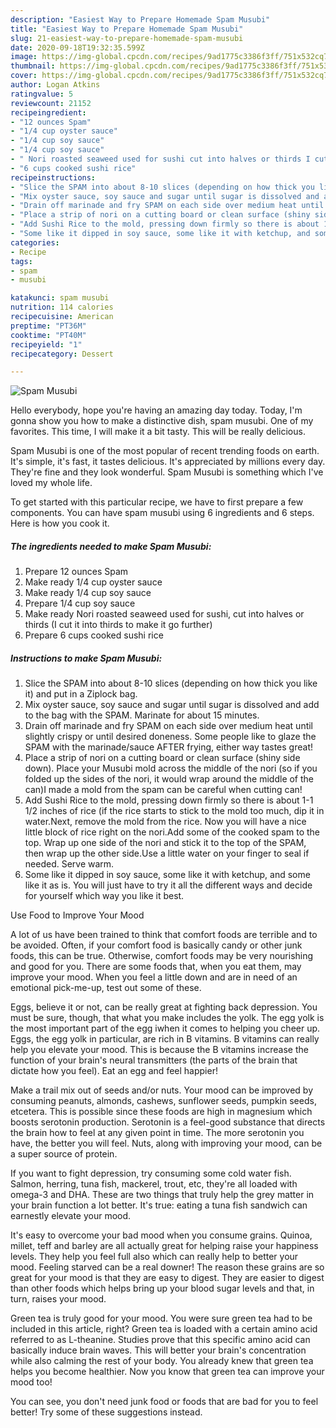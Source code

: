 ```yaml
---
description: "Easiest Way to Prepare Homemade Spam Musubi"
title: "Easiest Way to Prepare Homemade Spam Musubi"
slug: 21-easiest-way-to-prepare-homemade-spam-musubi
date: 2020-09-18T19:32:35.599Z
image: https://img-global.cpcdn.com/recipes/9ad1775c3386f3ff/751x532cq70/spam-musubi-recipe-main-photo.jpg
thumbnail: https://img-global.cpcdn.com/recipes/9ad1775c3386f3ff/751x532cq70/spam-musubi-recipe-main-photo.jpg
cover: https://img-global.cpcdn.com/recipes/9ad1775c3386f3ff/751x532cq70/spam-musubi-recipe-main-photo.jpg
author: Logan Atkins
ratingvalue: 5
reviewcount: 21152
recipeingredient:
- "12 ounces Spam"
- "1/4 cup oyster sauce"
- "1/4 cup soy sauce"
- "1/4 cup soy sauce"
- " Nori roasted seaweed used for sushi cut into halves or thirds I cut it into thirds to make it go further"
- "6 cups cooked sushi rice"
recipeinstructions:
- "Slice the SPAM into about 8-10 slices (depending on how thick you like it) and put in a Ziplock bag."
- "Mix oyster sauce, soy sauce and sugar until sugar is dissolved and add to the bag with the SPAM. Marinate for about 15 minutes."
- "Drain off marinade and fry SPAM on each side over medium heat until slightly crispy or until desired doneness. Some people like to glaze the SPAM with the marinade/sauce AFTER frying, either way tastes great!"
- "Place a strip of nori on a cutting board or clean surface (shiny side down). Place your Musubi mold across the middle of the nori (so if you folded up the sides of the nori, it would wrap around the middle of the can)I made a mold from the spam can be careful when cutting can!"
- "Add Sushi Rice to the mold, pressing down firmly so there is about 1-1 1/2 inches of rice (if the rice starts to stick to the mold too much, dip it in water.Next, remove the mold from the rice. Now you will have a nice little block of rice right on the nori.Add some of the cooked spam to the top. Wrap up one side of the nori and stick it to the top of the SPAM, then wrap up the other side.Use a little water on your finger to seal if needed. Serve warm."
- "Some like it dipped in soy sauce, some like it with ketchup, and some like it as is. You will just have to try it all the different ways and decide for yourself which way you like it best."
categories:
- Recipe
tags:
- spam
- musubi

katakunci: spam musubi 
nutrition: 114 calories
recipecuisine: American
preptime: "PT36M"
cooktime: "PT40M"
recipeyield: "1"
recipecategory: Dessert

---
```



![Spam Musubi](https://img-global.cpcdn.com/recipes/9ad1775c3386f3ff/751x532cq70/spam-musubi-recipe-main-photo.jpg)

Hello everybody, hope you're having an amazing day today. Today, I'm gonna show you how to make a distinctive dish, spam musubi. One of my favorites. This time, I will make it a bit tasty. This will be really delicious.

Spam Musubi is one of the most popular of recent trending foods on earth. It's simple, it's fast, it tastes delicious. It's appreciated by millions every day. They're fine and they look wonderful. Spam Musubi is something which I've loved my whole life.




To get started with this particular recipe, we have to first prepare a few components. You can have spam musubi using 6 ingredients and 6 steps. Here is how you cook it.

<!--inarticleads1-->

##### The ingredients needed to make Spam Musubi:

1. Prepare 12 ounces Spam
1. Make ready 1/4 cup oyster sauce
1. Make ready 1/4 cup soy sauce
1. Prepare 1/4 cup soy sauce
1. Make ready  Nori roasted seaweed used for sushi, cut into halves or thirds (I cut it into thirds to make it go further)
1. Prepare 6 cups cooked sushi rice




<!--inarticleads2-->

##### Instructions to make Spam Musubi:

1. Slice the SPAM into about 8-10 slices (depending on how thick you like it) and put in a Ziplock bag.
1. Mix oyster sauce, soy sauce and sugar until sugar is dissolved and add to the bag with the SPAM. Marinate for about 15 minutes.
1. Drain off marinade and fry SPAM on each side over medium heat until slightly crispy or until desired doneness. Some people like to glaze the SPAM with the marinade/sauce AFTER frying, either way tastes great!
1. Place a strip of nori on a cutting board or clean surface (shiny side down). Place your Musubi mold across the middle of the nori (so if you folded up the sides of the nori, it would wrap around the middle of the can)I made a mold from the spam can be careful when cutting can!
1. Add Sushi Rice to the mold, pressing down firmly so there is about 1-1 1/2 inches of rice (if the rice starts to stick to the mold too much, dip it in water.Next, remove the mold from the rice. Now you will have a nice little block of rice right on the nori.Add some of the cooked spam to the top. Wrap up one side of the nori and stick it to the top of the SPAM, then wrap up the other side.Use a little water on your finger to seal if needed. Serve warm.
1. Some like it dipped in soy sauce, some like it with ketchup, and some like it as is. You will just have to try it all the different ways and decide for yourself which way you like it best.




Use Food to Improve Your Mood


A lot of us have been trained to think that comfort foods are terrible and to be avoided. Often, if your comfort food is basically candy or other junk foods, this can be true. Otherwise, comfort foods may be very nourishing and good for you. There are some foods that, when you eat them, may improve your mood. When you feel a little down and are in need of an emotional pick-me-up, test out some of these.

Eggs, believe it or not, can be really great at fighting back depression. You must be sure, though, that what you make includes the yolk. The egg yolk is the most important part of the egg iwhen it comes to helping you cheer up. Eggs, the egg yolk in particular, are rich in B vitamins. B vitamins can really help you elevate your mood. This is because the B vitamins increase the function of your brain's neural transmitters (the parts of the brain that dictate how you feel). Eat an egg and feel happier!

Make a trail mix out of seeds and/or nuts. Your mood can be improved by consuming peanuts, almonds, cashews, sunflower seeds, pumpkin seeds, etcetera. This is possible since these foods are high in magnesium which boosts serotonin production. Serotonin is a feel-good substance that directs the brain how to feel at any given point in time. The more serotonin you have, the better you will feel. Nuts, along with improving your mood, can be a super source of protein.

If you want to fight depression, try consuming some cold water fish. Salmon, herring, tuna fish, mackerel, trout, etc, they're all loaded with omega-3 and DHA. These are two things that truly help the grey matter in your brain function a lot better. It's true: eating a tuna fish sandwich can earnestly elevate your mood. 

It's easy to overcome your bad mood when you consume grains. Quinoa, millet, teff and barley are all actually great for helping raise your happiness levels. They help you feel full also which can really help to better your mood. Feeling starved can be a real downer! The reason these grains are so great for your mood is that they are easy to digest. They are easier to digest than other foods which helps bring up your blood sugar levels and that, in turn, raises your mood.

Green tea is truly good for your mood. You were sure green tea had to be included in this article, right? Green tea is loaded with a certain amino acid referred to as L-theanine. Studies prove that this specific amino acid can basically induce brain waves. This will better your brain's concentration while also calming the rest of your body. You already knew that green tea helps you become healthier. Now you know that green tea can improve your mood too!

You can see, you don't need junk food or foods that are bad for you to feel better! Try  some  of  these  suggestions  instead.

